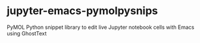 # jupyter-emacs-pymolpysnips
PyMOL Python snippet library to edit live Jupyter notebook cells with Emacs using GhostText
